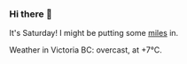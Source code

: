 ### Hi there :wave:

It's Saturday! I might be putting some [miles](https://www.strava.com/athletes/889963) in.

Weather in Victoria BC: overcast, at +7°C.
